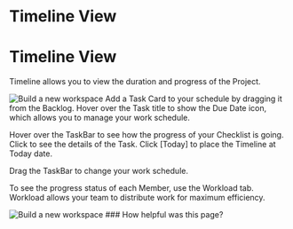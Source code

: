 # Timeline View

Timeline View
=============

 Timeline allows you to view the duration and progress of the Project.

 ![Build a new workspace](https://files.swit.io/help_image/GS_08_Timeline_view.png) Add a Task Card to your schedule by dragging it from the Backlog. Hover over the Task title to show the Due Date icon, which allows you to manage your work schedule.  
  
Hover over the TaskBar to see how the progress of your Checklist is going. Click to see the details of the Task. Click [Today] to place the Timeline at Today date.  
  
Drag the TaskBar to change your work schedule.  
  
To see the progress status of each Member, use the Workload tab. Workload allows your team to distribute work for maximum efficiency.

 ![Build a new workspace](https://files.swit.io/help_image/GS_08_Walkload.png) ### How helpful was this page?

 